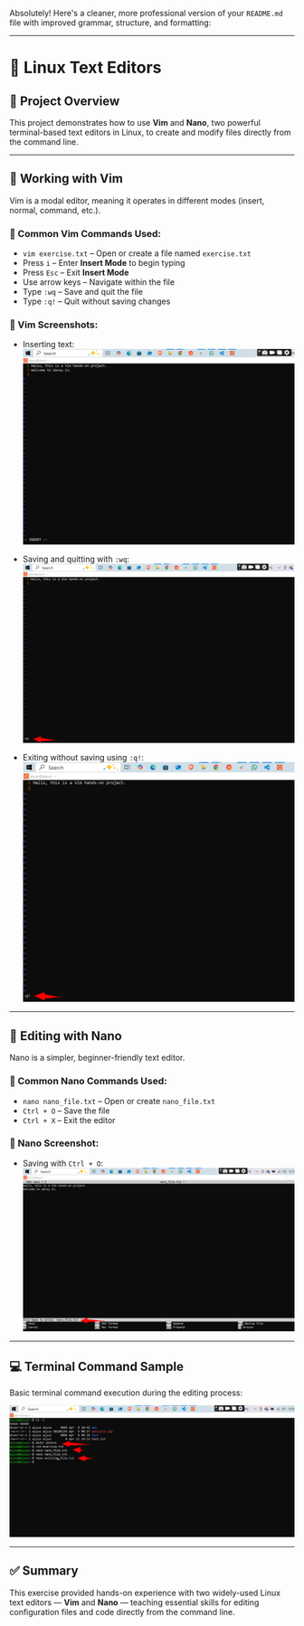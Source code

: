 Absolutely! Here's a cleaner, more professional version of your `README.md` file with improved grammar, structure, and formatting:

---

# 📝 Linux Text Editors

## 📌 Project Overview
This project demonstrates how to use **Vim** and **Nano**, two powerful terminal-based text editors in Linux, to create and modify files directly from the command line.

---

## 🧠 Working with Vim

Vim is a modal editor, meaning it operates in different modes (insert, normal, command, etc.).

### 🔧 Common Vim Commands Used:

- `vim exercise.txt` – Open or create a file named `exercise.txt`
- Press `i` – Enter **Insert Mode** to begin typing
- Press `Esc` – Exit **Insert Mode**
- Use arrow keys – Navigate within the file
- Type `:wq` – Save and quit the file
- Type `:q!` – Quit without saving changes

### 📸 Vim Screenshots:

- Inserting text:  
  ![Vim Insert](./img/insert.png)

- Saving and quitting with `:wq`:  
  ![Vim Save](./img/wq.png)

- Exiting without saving using `:q!`:  
  ![Vim Quit](./img/q.png)

---

## 🧾 Editing with Nano

Nano is a simpler, beginner-friendly text editor.

### 🔧 Common Nano Commands Used:

- `nano nano_file.txt` – Open or create `nano_file.txt`
- `Ctrl + O` – Save the file
- `Ctrl + X` – Exit the editor

### 📸 Nano Screenshot:

- Saving with `Ctrl + O`:  
  ![Nano Save](./img/o.png)

---

## 💻 Terminal Command Sample

Basic terminal command execution during the editing process:

![Terminal](./img/cmd.png)

---

## ✅ Summary

This exercise provided hands-on experience with two widely-used Linux text editors — **Vim** and **Nano** — teaching essential skills for editing configuration files and code directly from the command line.

